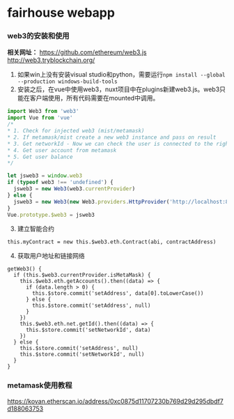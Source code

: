 # fairhouse webapp
### web3的安装和使用
**相关网址：**
https://github.com/ethereum/web3.js
http://web3.tryblockchain.org/
1. 如果win上没有安装visual studio和python，需要运行`npm install --global --production windows-build-tools`
2. 安装之后，在vue中使用web3，nuxt项目中在plugins新建web3.js。web3只能在客户端使用，所有代码需要在mounted中调用。
```js
import Web3 from 'web3'
import Vue from 'vue'
/*
* 1. Check for injected web3 (mist/metamask)
* 2. If metamask/mist create a new web3 instance and pass on result
* 3. Get networkId - Now we can check the user is connected to the right network to use our dApp
* 4. Get user account from metamask
* 5. Get user balance
*/

let jsweb3 = window.web3
if (typeof web3 !== 'undefined') {
  jsweb3 = new Web3(web3.currentProvider)
} else {
  jsweb3 = new Web3(new Web3.providers.HttpProvider('http://localhost:8545'))
}
Vue.prototype.$web3 = jsweb3
```
3. 建立智能合约
```
this.myContract = new this.$web3.eth.Contract(abi, contractAddress)
```
4. 获取用户地址和链接网络
```
getWeb3() {
  if (this.$web3.currentProvider.isMetaMask) {
    this.$web3.eth.getAccounts().then((data) => {
      if (data.length > 0) {
        this.$store.commit('setAddress', data[0].toLowerCase())
      } else {
        this.$store.commit('setAddress', null)
      }
    })
    this.$web3.eth.net.getId().then((data) => {
      this.$store.commit('setNetworkId', data)
    })
  } else {
    this.$store.commit('setAddress', null)
    this.$store.commit('setNetworkId', null)
  }
}
```

### metamask使用教程
https://kovan.etherscan.io/address/0xc0875d11707230b769d29d295dbdf7d188063753
